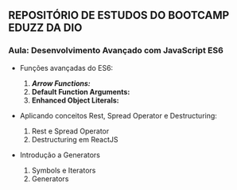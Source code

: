 ## REPOSITÓRIO DE ESTUDOS DO BOOTCAMP EDUZZ DA DIO 

### Aula: Desenvolvimento Avançado com JavaScript ES6

* Funções avançadas do ES6: 

  1. ***Arrow Functions:***
  2. **Default Function Arguments:**
  3. **Enhanced Object Literals:**                                                                                                                                             
* Aplicando conceitos Rest, Spread Operator e Destructuring:
  1. Rest e Spread Operator
  2. Destructuring em ReactJS
* Introdução a Generators
  1. Symbols e Iterators
  2. Generators

